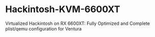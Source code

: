 # Hackintosh-KVM-6600XT
Virtualized Hackintosh on RX 6600XT: Fully Optimized and Complete plist/qemu configuration for Ventura
